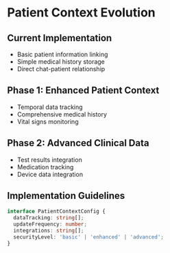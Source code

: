 
# Patient Context Evolution

## Current Implementation
- Basic patient information linking
- Simple medical history storage
- Direct chat-patient relationship

## Phase 1: Enhanced Patient Context
- Temporal data tracking
- Comprehensive medical history
- Vital signs monitoring

## Phase 2: Advanced Clinical Data
- Test results integration
- Medication tracking
- Device data integration

## Implementation Guidelines
```typescript
interface PatientContextConfig {
  dataTracking: string[];
  updateFrequency: number;
  integrations: string[];
  securityLevel: 'basic' | 'enhanced' | 'advanced';
}
```
